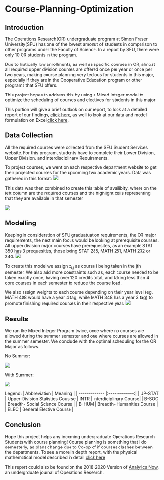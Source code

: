 # Course-Planning-Optimization

## Introduction 

The Operations Research(OR) undergraduate program at Simon Fraser University(SFU) has one of the lowest amonut of students in comparison to other programs under the Faculty of Science. In a report by SFU, there were only 10 OR students in the program.

Due to histically low enrollments, as well as specific courses in OR, almost all required upper division courses are offered once per year or once per two years, making course planning very tedious for students in this major, especially if they are in the Cooperative Education program or other programs that SFU offers.

This project hopes to address this by using a Mixed Integer model to optimize the scheduling of courses and electives for students in this major

This portion will give a brief outlook on our report, to look at a detailed report of our findings, [click here](https://github.com/kaishuun/Course-Planning-Optimization/blob/master/project%20report.pdf), as well to look at our data and model formulation on Excel [click here](https://github.com/kaishuun/Course-Planning-Optimization/blob/master/Course%20Optimization.xlsx).

## Data Collection

All the required courses were collected from the SFU Student Services website. For this program, students have to complete their Lower Division, Upper Division, and Interdisciplinary Requirements.

To project courses, we went on each respective department website to get their projected courses for the upcoming two academic years. Data was gathered in this format:
![](https://res.cloudinary.com/kevinhe/image/upload/v1594525972/math_availability_qbmsyr.png)

This data was then combined to create this table of availibity, where on the left column are the required courses and the highlight cells representing that they are available in that semester

![](https://res.cloudinary.com/kevinhe/image/upload/v1594525780/Course_availability_n5gybk.png)

## Modelling 

Keeping in consideration of SFU graduatuation requirements, the OR major requirements, the next main focus would be looking at prerequisite courses. All upper division major courses have prerequesites, as an example STAT 350 has 3 prequesities, those being STAT 285, MATH 251, MATH 232 or 240. 
![](https://res.cloudinary.com/kevinhe/image/upload/v1594525337/course_description_dl1ozc.png)

To create this model we assign x<sub>i,j</sub> as course i being taken in the jth semester.
We also add more constraints such as, each course needed to be taken exactly once, having over 120 credits total, and taking less than 4 core courses in each semester to reduce the course load.

We also assign weights to each course depending on their year level (eg. MATH 408 would have a year 4 tag, while MATH 348 has a year 3 tag) to promote finishing required courses in their respective year. 
![](https://res.cloudinary.com/kevinhe/image/upload/v1594526982/course_weights_nkmgem.png)

## Results
We ran the Mixed Integer Program twice, once where no courses are allowed during the summer semester and one where courses are allowed in the summer semester. We conclude with the optimal scheduling for the OR Major as follows.

No Summer:

![](https://res.cloudinary.com/kevinhe/image/upload/v1594527231/optimal_schedule_-_1_qbicvr.png)

With Summer:

![](https://res.cloudinary.com/kevinhe/image/upload/v1594527231/optimal_schedule_-_2_iqlz8h.png)

Legend:
| Abbreviation  | Meaning       |
| ------------- |:-------------:| 
| UP-STAT | Upper-Division Statistics Cousrse
| INTR      | Interdiciplinary Course| 
| B-SOC      | Breadth- Social Science Course      | 
| B-HUM | Breadth- Humanities Course      | 
| ELEC | General Elective Course      | 

## Conclusion

Hope this project helps any incoming undergraduate Operations Research Students with course planning! Course planning is something that I do semesterly, as plans change due to Co-op of if courses clashes between the departments. To see a more in depth report, with the physical mathematical model described in detail [click here](https://github.com/kaishuun/Course-Planning-Optimization/blob/master/project%20report.pdf)

This report could also be found on the 2018-2020 Version of [Analytics Now](https://journals.lib.sfu.ca/index.php/analytics-now/index), an undergrduate journal of Operations Research.
